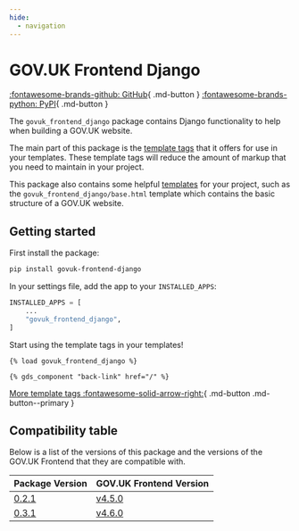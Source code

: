 ```yaml
---
hide:
  - navigation
---
```


# GOV.UK Frontend Django

[:fontawesome-brands-github: GitHub](https://github.com/uktrade/govuk-frontend-django/){ .md-button }
[:fontawesome-brands-python: PyPI](https://pypi.org/project/govuk-frontend-django/){ .md-button }

The `govuk_frontend_django` package contains Django functionality to help when building a GOV.UK website.

The main part of this package is the [template tags](./template-tags/index.md) that it offers for use in your templates. These template tags will reduce the amount of markup that you need to maintain in your project.

This package also contains some helpful [templates](./templates.md) for your project, such as the `govuk_frontend_django/base.html` template which contains the basic structure of a GOV.UK website.

## Getting started

First install the package:
```bash
pip install govuk-frontend-django
```

In your settings file, add the app to your `INSTALLED_APPS`:
```python
INSTALLED_APPS = [
    ...
    "govuk_frontend_django",
]
```

Start using the template tags in your templates!
```django
{% load govuk_frontend_django %}

{% gds_component "back-link" href="/" %}
```

[More template tags :fontawesome-solid-arrow-right:](./template-tags/index.md){ .md-button .md-button--primary }

## Compatibility table

Below is a list of the versions of this package and the versions of the GOV.UK Frontend that they are compatible with.

| Package Version | GOV.UK Frontend Version |
| --------------- | ----------------------- |
| [0.2.1](https://github.com/uktrade/govuk-frontend-django/releases/tag/0.2.1) | [v4.5.0](https://github.com/alphagov/govuk-frontend/releases/tag/v4.5.0) |
| [0.3.1](https://github.com/uktrade/govuk-frontend-django/releases/tag/0.3.1) | [v4.6.0](https://github.com/alphagov/govuk-frontend/releases/tag/v4.6.0) |
